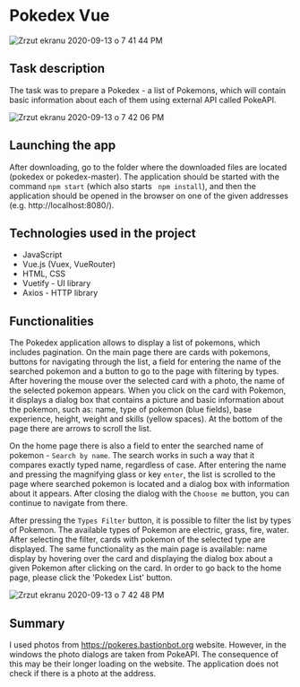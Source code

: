 # Pokedex Vue

![Zrzut ekranu 2020-09-13 o 7 41 44 PM](https://user-images.githubusercontent.com/63778196/93024777-28e54f80-f5f9-11ea-836f-e037d444f43a.png)


## Task description

The task was to prepare a Pokedex - a list of Pokemons, which will contain basic information about each of them using external API called PokeAPI.

![Zrzut ekranu 2020-09-13 o 7 42 06 PM](https://user-images.githubusercontent.com/63778196/93024781-369ad500-f5f9-11ea-9828-ebd662e94383.png)

## Launching the app

After downloading, go to the folder where the downloaded files are located (pokedex or pokedex-master). The application should be started with the command ```npm start``` (which also starts ``` npm install```), and then the application should be opened in the browser on one of the given addresses (e.g. http://localhost:8080/).

## Technologies used in the project

*  JavaScript
*  Vue.js (Vuex, VueRouter)
*  HTML, CSS
*  Vuetify - UI library
*  Axios - HTTP library

## Functionalities

The Pokedex application allows to display a list of pokemons,
which includes pagination. On the main page there are cards with pokemons,
buttons for navigating through the list, a field for entering the name of the searched pokemon
and a button to go to the page with filtering by types.
After hovering the mouse over the selected card with a photo, the name of the selected pokemon appears. 
When you click on the card with Pokemon, it displays
a dialog box that contains a picture and basic information about the pokemon,
such as: name, type of pokemon (blue fields), base experience,
height, weight and skills (yellow spaces). At the bottom of the page there are arrows to
scroll the list.

On the home page there is also a field to enter the searched name of
pokemon - ```Search by name```. The search works in such a way that it compares exactly
typed name, regardless of case. After entering the name and pressing the magnifying glass or
key ```enter```, the list is scrolled to the page where searched pokemon is located
and a dialog box with information about it appears.
After closing the dialog with the ```Choose me``` button, you can continue to navigate from there.


After pressing the ```Types Filter``` button, it is possible to filter the list by
types of Pokemon. The available types of Pokemon are electric, grass, fire,
water. After selecting the filter, cards with pokemon of the selected type are displayed.
The same functionality as the main page is available: name display
by hovering over the card and displaying the dialog box
about a given Pokemon after clicking on the card. In order to go back to the home page, please
click the 'Pokedex List' button.

![Zrzut ekranu 2020-09-13 o 7 42 48 PM](https://user-images.githubusercontent.com/63778196/93024793-4fa38600-f5f9-11ea-984f-c24bcfe58de6.png)

## Summary

I used photos from https://pokeres.bastionbot.org website. However, in the windows
the photo dialogs are taken from PokeAPI. The consequence of this may be their longer loading on the website.
The application does not check if there is a photo at the address.

